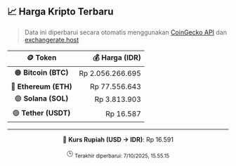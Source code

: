 

<!-- HARGA_KRIPTO -->
## 📈 Harga Kripto Terbaru

> Data ini diperbarui secara otomatis menggunakan [CoinGecko API](https://www.coingecko.com/) dan [exchangerate.host](https://exchangerate.host/)

<div align="center">

| 🪙 Token | 💰 Harga (IDR) |
|:------:|---------------:|
| 🟠 **Bitcoin (BTC)**   | Rp 2.056.266.695 |
| 🔵 **Ethereum (ETH)**  | Rp 77.556.643 |
| 🟣 **Solana (SOL)**    | Rp 3.813.903 |
| 🟢 **Tether (USDT)**   | Rp 16.587 |

---

💱 **Kurs Rupiah (USD → IDR)**: Rp 16.591

🕒 <sub>Terakhir diperbarui: 7/10/2025, 15.55.15</sub>

</div>
<!-- /HARGA_KRIPTO -->